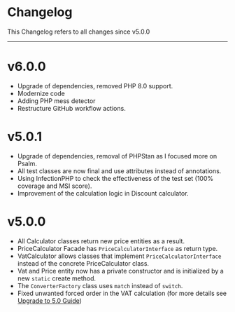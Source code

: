 # Changelog

This Changelog refers to all changes since v5.0.0
***

# v6.0.0
+ Upgrade of dependencies, removed PHP 8.0 support.
+ Modernize code
+ Adding PHP mess detector
+ Restructure GitHub workflow actions.

# v5.0.1
+ Upgrade of dependencies, removal of PHPStan as I focused more on Psalm.
+ All test classes are now final and use attributes instead of annotations.
+ Using InfectionPHP to check the effectiveness of the test set (100% coverage and MSI score).
+ Improvement of the calculation logic in Discount calculator.

# v5.0.0
* All Calculator classes return new price entities as a result.
* PriceCalculator Facade has `PriceCalculatorInterface` as return type.
* VatCalculator allows classes that implement `PriceCalculatorInterface` instead of the concrete PriceCalculator class.
* Vat and Price entity now has a private constructor and is initialized by a new `static` create method.
* The `ConverterFactory` class uses `match` instead of `switch`.
* Fixed unwanted forced order in the VAT calculation (for more details see [Upgrade to 5.0 Guide](UPGRADE-5.0.md))

